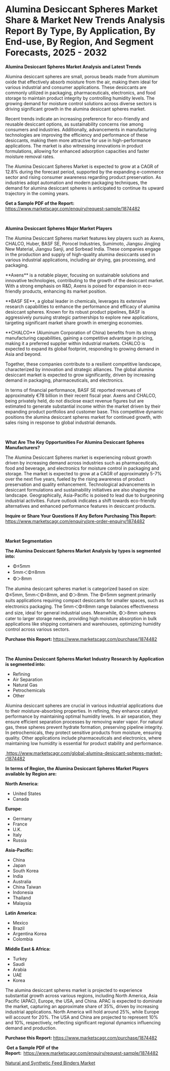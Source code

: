 <p><h1>Alumina Desiccant Spheres Market Share & Market New Trends Analysis Report By Type, By Application, By End-use, By Region, And Segment Forecasts, 2025 - 2032</h1></p><p><strong>Alumina Desiccant Spheres Market Analysis and Latest Trends</strong></p>
<p><p>Alumina desiccant spheres are small, porous beads made from aluminum oxide that effectively absorb moisture from the air, making them ideal for various industrial and consumer applications. These desiccants are commonly utilized in packaging, pharmaceuticals, electronics, and food storage to maintain product integrity by controlling humidity levels. The growing demand for moisture control solutions across diverse sectors is driving significant growth in the alumina desiccant spheres market.</p><p>Recent trends indicate an increasing preference for eco-friendly and reusable desiccant options, as sustainability concerns rise among consumers and industries. Additionally, advancements in manufacturing technologies are improving the efficiency and performance of these desiccants, making them more attractive for use in high-performance applications. The market is also witnessing innovations in product formulations, allowing for enhanced adsorption capacities and faster moisture removal rates.</p><p>The Alumina Desiccant Spheres Market is expected to grow at a CAGR of 12.8% during the forecast period, supported by the expanding e-commerce sector and rising consumer awareness regarding product preservation. As industries adopt automation and modern packaging techniques, the demand for alumina desiccant spheres is anticipated to continue its upward trajectory in the coming years.</p></p>
<p><strong>Get a Sample PDF of the Report:&nbsp;</strong> <a href="https://www.marketscagr.com/enquiry/request-sample/1874482?utm_campaign=2383&utm_medium=2&utm_source=Github&utm_content=ia&utm_term=03042025&utm_id=alumina-desiccant-spheres">https://www.marketscagr.com/enquiry/request-sample/1874482</a></p>
<p>&nbsp;</p>
<p><strong>Alumina Desiccant Spheres Major Market Players</strong></p>
<p><p>The Alumina Desiccant Spheres market features key players such as Axens, CHALCO, Huber, BASF SE, Porocel Industries, Sumimoto, Jiangsu Jingjing New Material, Jiangsu Sanji, and Sorbead India. These companies engage in the production and supply of high-quality alumina desiccants used in various industrial applications, including air drying, gas processing, and packaging.</p><p>**Axens** is a notable player, focusing on sustainable solutions and innovative technologies, contributing to the growth of the desiccant market. With a strong emphasis on R&D, Axens is poised for expansion in eco-friendly products, enhancing its market position.</p><p>**BASF SE**, a global leader in chemicals, leverages its extensive research capabilities to enhance the performance and efficacy of alumina desiccant spheres. Known for its robust product pipelines, BASF is aggressively pursuing strategic partnerships to explore new applications, targeting significant market share growth in emerging economies.</p><p>**CHALCO** (Aluminum Corporation of China) benefits from its strong manufacturing capabilities, gaining a competitive advantage in pricing, making it a preferred supplier within industrial markets. CHALCO is expected to expand its global footprint, responding to growing demand in Asia and beyond.</p><p>Together, these companies contribute to a resilient competitive landscape, characterized by innovation and strategic alliances. The global alumina desiccant market is expected to grow significantly, driven by increasing demand in packaging, pharmaceuticals, and electronics.</p><p>In terms of financial performance, BASF SE reported revenues of approximately €78 billion in their recent fiscal year. Axens and CHALCO, being privately held, do not disclose exact revenue figures but are estimated to generate substantial income within the market driven by their expanding product portfolios and customer base. This competitive dynamic positions the alumina desiccant spheres market for continued growth, with sales rising in response to global industrial demands.</p></p>
<p>&nbsp;</p>
<p><strong>What Are The Key Opportunities For Alumina Desiccant Spheres Manufacturers?</strong></p>
<p><p>The Alumina Desiccant Spheres market is experiencing robust growth driven by increasing demand across industries such as pharmaceuticals, food and beverage, and electronics for moisture control in packaging and storage. The market is expected to grow at a CAGR of approximately 5-7% over the next five years, fueled by the rising awareness of product preservation and quality enhancement. Technological advancements in desiccant formulations and sustainability initiatives are also shaping the landscape. Geographically, Asia-Pacific is poised to lead due to burgeoning industrial activities. Future outlook indicates a shift towards eco-friendly alternatives and enhanced performance features in desiccant products.</p></p>
<p><strong>Inquire or Share Your Questions If Any Before Purchasing This Report:</strong> <a href="https://www.marketscagr.com/enquiry/pre-order-enquiry/1874482?utm_campaign=2383&utm_medium=2&utm_source=Github&utm_content=ia&utm_term=03042025&utm_id=alumina-desiccant-spheres">https://www.marketscagr.com/enquiry/pre-order-enquiry/1874482</a></p>
<p>&nbsp;</p>
<p><strong>Market Segmentation</strong></p>
<p><strong>The Alumina Desiccant Spheres Market Analysis by types is segmented into:</strong></p>
<p><ul><li>Φ≤5mm</li><li>5mm＜Φ≤8mm</li><li>Φ＞8mm</li></ul></p>
<p><p>The alumina desiccant spheres market is categorized based on size: Φ≤5mm, 5mm＜Φ≤8mm, and Φ＞8mm. The Φ≤5mm segment primarily suits applications requiring compact desiccants for smaller spaces, such as electronics packaging. The 5mm＜Φ≤8mm range balances effectiveness and size, ideal for general industrial uses. Meanwhile, Φ＞8mm spheres cater to larger storage needs, providing high moisture absorption in bulk applications like shipping containers and warehouses, optimizing humidity control across various sectors.</p></p>
<p><strong>Purchase this Report:&nbsp;</strong><a href="https://www.marketscagr.com/purchase/1874482?utm_campaign=2383&utm_medium=2&utm_source=Github&utm_content=ia&utm_term=03042025&utm_id=alumina-desiccant-spheres">https://www.marketscagr.com/purchase/1874482</a></p>
<p>&nbsp;</p>
<p><strong>The Alumina Desiccant Spheres Market Industry Research by Application is segmented into:</strong></p>
<p><ul><li>Refining</li><li>Air Separation</li><li>Natural Gas</li><li>Petrochemicals</li><li>Other</li></ul></p>
<p><p>Alumina desiccant spheres are crucial in various industrial applications due to their moisture-absorbing properties. In refining, they enhance catalyst performance by maintaining optimal humidity levels. In air separation, they ensure efficient separation processes by removing water vapor. For natural gas, these spheres prevent hydrate formation, preserving pipeline integrity. In petrochemicals, they protect sensitive products from moisture, ensuring quality. Other applications include pharmaceuticals and electronics, where maintaining low humidity is essential for product stability and performance.</p></p>
<p><a href="https://www.marketscagr.com/global-alumina-desiccant-spheres-market-r1874482?utm_campaign=2383&utm_medium=2&utm_source=Github&utm_content=ia&utm_term=03042025&utm_id=alumina-desiccant-spheres">&nbsp;https://www.marketscagr.com/global-alumina-desiccant-spheres-market-r1874482</a></p>
<p><strong>In terms of Region, the Alumina Desiccant Spheres Market Players available by Region are:</strong></p>
<p>
    <p> <strong> North America: </strong>
        <ul>
            <li>United States</li>
            <li>Canada</li>
        </ul>
        </p> 
    <p> <strong> Europe: </strong>
        <ul>
            <li>Germany</li>
            <li>France</li>
            <li>U.K.</li>
            <li>Italy</li>
            <li>Russia</li>
        </ul>
        </p> 
    <p> <strong> Asia-Pacific: </strong>
        <ul>
            <li>China</li>
            <li>Japan</li>
            <li>South Korea</li>
            <li>India</li>
            <li>Australia</li>
            <li>China Taiwan</li>
            <li>Indonesia</li>
            <li>Thailand</li>
            <li>Malaysia</li>
        </ul>
        </p> 
    <p> <strong> Latin America: </strong>
        <ul>
            <li>Mexico</li>
            <li>Brazil</li>
            <li>Argentina Korea</li>
            <li>Colombia</li>
        </ul>
        </p> 
    <p> <strong> Middle East & Africa: </strong>
        <ul>
            <li>Turkey</li>
            <li>Saudi</li>
            <li>Arabia</li>
            <li>UAE</li>
            <li>Korea</li>
        </ul>
    </p>
    </p>
<p><p>The alumina desiccant spheres market is projected to experience substantial growth across various regions, including North America, Asia Pacific (APAC), Europe, the USA, and China. APAC is expected to dominate the market, capturing an approximate share of 35%, driven by increasing industrial applications. North America will hold around 25%, while Europe will account for 20%. The USA and China are projected to represent 10% and 10%, respectively, reflecting significant regional dynamics influencing demand and production.</p></p>
<p><strong>Purchase this Report: </strong><a href="https://www.marketscagr.com/purchase/1874482?utm_campaign=2383&utm_medium=2&utm_source=Github&utm_content=ia&utm_term=03042025&utm_id=alumina-desiccant-spheres">https://www.marketscagr.com/purchase/1874482</a></p>
<p>&nbsp;<strong>Get a Sample PDF of the Report:&nbsp;&nbsp;</strong><a href="https://www.marketscagr.com/enquiry/request-sample/1874482?utm_campaign=2383&utm_medium=2&utm_source=Github&utm_content=ia&utm_term=03042025&utm_id=alumina-desiccant-spheres">https://www.marketscagr.com/enquiry/request-sample/1874482</a></p>
<p><strong></strong></p>
<p><p><a href="https://github.com/lehumiston1971679/Market-Research-Report-List-1/blob/main/natural-and-synthetic-feed-binders-market.md?utm_campaign=2383&utm_medium=2&utm_source=Github&utm_content=ia&utm_term=03042025&utm_id=alumina-desiccant-spheres">Natural and Synthetic Feed Binders Market</a></p></p>